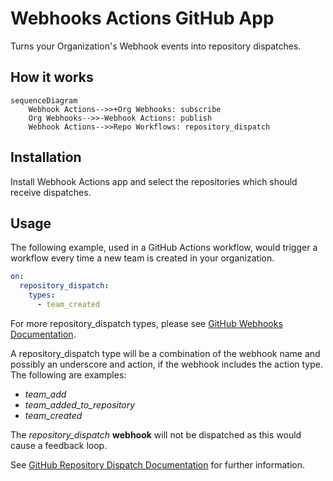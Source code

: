 # Webhooks Actions GitHub App
Turns your Organization's Webhook events into repository dispatches.

## How it works

```mermaid
sequenceDiagram
    Webhook Actions-->>+Org Webhooks: subscribe
    Org Webhooks-->>-Webhook Actions: publish
    Webhook Actions-->>Repo Workflows: repository_dispatch
```

## Installation
Install Webhook Actions app and select the repositories which should receive dispatches.

## Usage
The following example, used in a GitHub Actions workflow, would trigger a workflow every time a new team is created in your organization.
```yaml
on:
  repository_dispatch:
    types: 
      - team_created
```

For more repository_dispatch types, please see [GitHub Webhooks Documentation](https://docs.github.com/en/developers/webhooks-and-events/webhooks/webhook-events-and-payloads).

A repository_dispatch type will be a combination of the webhook name and possibly an underscore and action, if the webhook includes the action type. The following are examples:
- *team_add*
- *team_added_to_repository*
- *team_created*

The *repository_dispatch* **webhook** will not be dispatched as this would cause a feedback loop.

See [GitHub Repository Dispatch Documentation](https://docs.github.com/en/actions/using-workflows/events-that-trigger-workflows#repository_dispatch) for further information.

